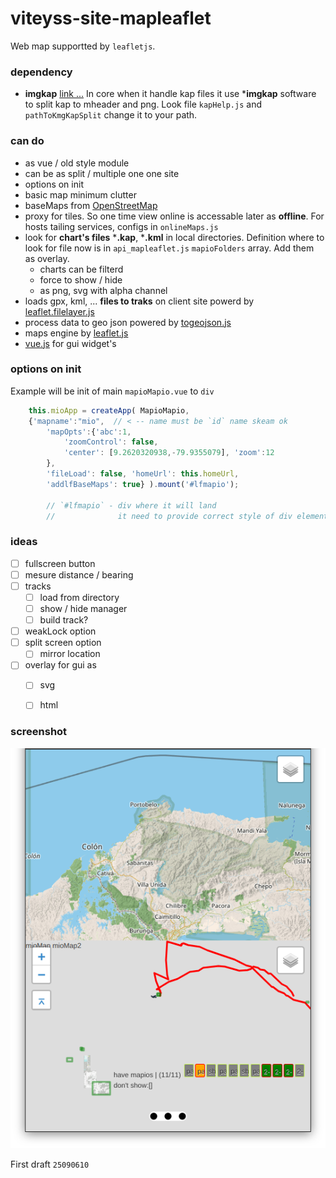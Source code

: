 # viteyss-site-mapleaflet

Web map supportted by `leafletjs`. 


### dependency

- **imgkap** [link ...](https://github.com/nohal/imgkap)
In core when it handle kap files it use ***imgkap** software to split kap to mheader and png. Look file `kapHelp.js` and `pathToKmgKapSplit` change it to your path.


### can do

- as vue / old style module
- can be as split / multiple one one site
- options on init
- basic map minimum clutter
- baseMaps from [OpenStreetMap](http://www.openstreetmap.org/copyright)
- proxy for tiles. So one time view online is accessable later as **offline**. For hosts tailing services, configs in `onlineMaps.js`
- look for **chart's files** ***.kap**, ***.kml** in local directories. Definition where to look for file now is in `api_mapleaflet.js` `mapioFolders` array. Add them as overlay.
    - charts can be filterd
    - force to show / hide
    - as png, svg with alpha channel
- loads gpx, kml, ... **files to traks** on client site powerd by [leaflet.filelayer.js](https://github.com/makinacorpus/Leaflet.FileLayer)
- process data to geo json powered by [togeojson.js](https://github.com/mapbox/togeojson)
- maps engine by [leaflet.js](https://leafletjs.com)
- [vue.js](https://vuejs.org/) for gui widget's


### options on init

Example will be init of main `mapioMapio.vue` to `div`

```js
    this.mioApp = createApp( MapioMapio,  
    {'mapname':"mio",  // < -- name must be `id` name skeam ok
        'mapOpts':{'abc':1,
            'zoomControl': false,
            'center': [9.2620320938,-79.9355079], 'zoom':12
        },
        'fileLoad': false, 'homeUrl': this.homeUrl,  
        'addlfBaseMaps': true} ).mount('#lfmapio');

        // `#lfmapio` - div where it will land 
        //              it need to provide correct style of div element
```

### ideas
- [ ] fullscreen button
- [ ] mesure distance / bearing
- [ ] tracks
    - [ ] load from directory
    - [ ] show / hide manager
    - [ ] build track?
- [ ] weakLock option
- [ ] split screen option
    - [ ] mirror location
- [ ] overlay for gui as
    - [ ] svg
    - [ ] html


### screenshot

![](./examples/screen_25090610.png)

First draft `25090610`
